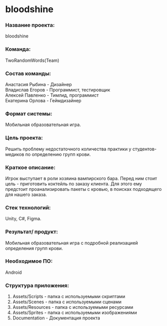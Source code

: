 # bloodshine
<h3>Название проекта:</h3> bloodshine

<h3>Команда:</h3> TwoRandomWords(Team)

<h3>Состав команды:</h3> 

Анастасия Рыбина - Дизайнер<br>
Владислав Егоров - Программист, тестировщик<br>
Алексей Павленко - Тимлид, программист<br>
Екатерина Орлова - Геймдизайнер<br>
<h3>Формат системы:</h3>Мобильная образовательная игра.

<h3>Цель проекта: </h3>
Решить проблему недостаточного количества практики у студентов-медиков по определению групп крови.

<h3>Краткое описание:</h3>
Игрок выступает в роли хозяина вампирского бара. Перед ним стоит цель - приготовить коктейль по заказу клиента. Для этого ему предстоит проанализировать пакеты с кровью, в поисках подходящего для нашего заказа.

<h3>Стек технологий: </h3>
Unity, C#, Figma.

<h3>Результат/ продукт: </h3>
Мобильная образовательная игра с подробной реализацией определения групп крови.

<h3>Необходимое ПО: </h3>
Android 

<h3>Структура приложения:</h3>

1. Assets/Scripts - папка с используемыми скриптами
2. Assets/Scenes - папка с используемыми сценами
3. Assets/Resources - папка с используемыми ресурсами
4. Assets/Sprites - папка с используемыми изображениями
5. Documentation - Документация проекта
